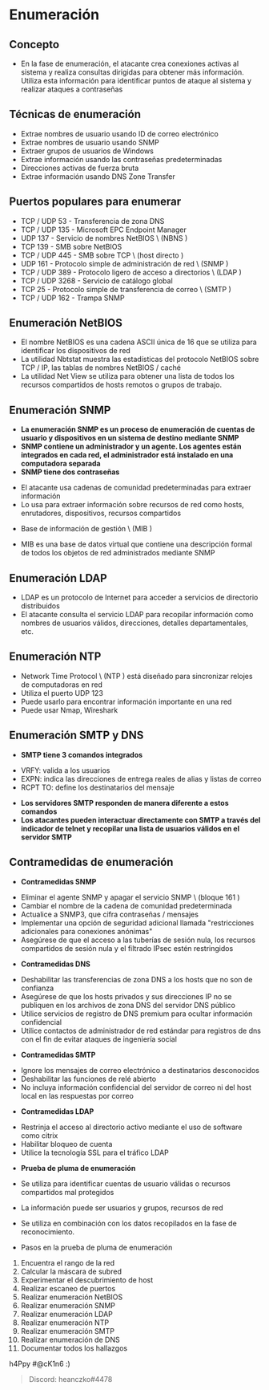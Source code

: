 # Enumeración

## Concepto

* En la fase de enumeración, el atacante crea conexiones activas al sistema y realiza consultas dirigidas para obtener más información. Utiliza esta información para identificar puntos de ataque al sistema y realizar ataques a contraseñas

## Técnicas de enumeración
- Extrae nombres de usuario usando ID de correo electrónico
- Extrae nombres de usuario usando SNMP
- Extraer grupos de usuarios de Windows
- Extrae información usando las contraseñas predeterminadas
- Direcciones activas de fuerza bruta
- Extrae información usando DNS Zone Transfer

## Puertos populares para enumerar
- TCP / UDP 53 - Transferencia de zona DNS
- TCP / UDP 135 - Microsoft EPC Endpoint Manager
- UDP 137 - Servicio de nombres NetBIOS \ (NBNS \)
- TCP 139 - SMB sobre NetBIOS
- TCP / UDP 445 - SMB sobre TCP \ (host directo \)
- UDP 161 - Protocolo simple de administración de red \ (SNMP \)
- TCP / UDP 389 - Protocolo ligero de acceso a directorios \ (LDAP \)
- TCP / UDP 3268 - Servicio de catálogo global
- TCP 25 - Protocolo simple de transferencia de correo \ (SMTP \)
- TCP / UDP 162 - Trampa SNMP

## Enumeración NetBIOS

* El nombre NetBIOS es una cadena ASCII única de 16 que se utiliza para identificar los dispositivos de red
* La utilidad Nbtstat muestra las estadísticas del protocolo NetBIOS sobre TCP / IP, las tablas de nombres NetBIOS / caché
* La utilidad Net View se utiliza para obtener una lista de todos los recursos compartidos de hosts remotos o grupos de trabajo.

## Enumeración SNMP

* **La enumeración SNMP es un proceso de enumeración de cuentas de usuario y dispositivos en un sistema de destino mediante SNMP**
* **SNMP contiene un administrador y un agente. Los agentes están integrados en cada red, el administrador está instalado en una computadora separada**
* **SNMP tiene dos contraseñas**
- El atacante usa cadenas de comunidad predeterminadas para extraer información
- Lo usa para extraer información sobre recursos de red como hosts, enrutadores, dispositivos, recursos compartidos
* Base de información de gestión \ (MIB \)
- MIB es una base de datos virtual que contiene una descripción formal de todos los objetos de red administrados mediante SNMP

## Enumeración LDAP

- LDAP es un protocolo de Internet para acceder a servicios de directorio distribuidos
- El atacante consulta el servicio LDAP para recopilar información como nombres de usuarios válidos, direcciones, detalles departamentales, etc.

## Enumeración NTP

- Network Time Protocol \ (NTP \) está diseñado para sincronizar relojes de computadoras en red
- Utiliza el puerto UDP 123
- Puede usarlo para encontrar información importante en una red
- Puede usar Nmap, Wireshark

## Enumeración SMTP y DNS

* **SMTP tiene 3 comandos integrados**
- VRFY: valida a los usuarios
- EXPN: indica las direcciones de entrega reales de alias y listas de correo
- RCPT TO: define los destinatarios del mensaje
* **Los servidores SMTP responden de manera diferente a estos comandos**
* **Los atacantes pueden interactuar directamente con SMTP a través del indicador de telnet y recopilar una lista de usuarios válidos en el servidor SMTP**

## Contramedidas de enumeración

* **Contramedidas SNMP**
- Eliminar el agente SNMP y apagar el servicio SNMP \ (bloque 161 \)
- Cambiar el nombre de la cadena de comunidad predeterminada
- Actualice a SNMP3, que cifra contraseñas / mensajes
- Implementar una opción de seguridad adicional llamada "restricciones adicionales para conexiones anónimas"
- Asegúrese de que el acceso a las tuberías de sesión nula, los recursos compartidos de sesión nula y el filtrado IPsec estén restringidos
* **Contramedidas DNS**
- Deshabilitar las transferencias de zona DNS a los hosts que no son de confianza
- Asegúrese de que los hosts privados y sus direcciones IP no se publiquen en los archivos de zona DNS del servidor DNS público
- Utilice servicios de registro de DNS premium para ocultar información confidencial
- Utilice contactos de administrador de red estándar para registros de dns con el fin de evitar ataques de ingeniería social
* **Contramedidas SMTP**
- Ignore los mensajes de correo electrónico a destinatarios desconocidos
- Deshabilitar las funciones de relé abierto
- No incluya información confidencial del servidor de correo ni del host local en las respuestas por correo

* **Contramedidas LDAP**
- Restrinja el acceso al directorio activo mediante el uso de software como citrix
- Habilitar bloqueo de cuenta
- Utilice la tecnología SSL para el tráfico LDAP

* **Prueba de pluma de enumeración**
- Se utiliza para identificar cuentas de usuario válidas o recursos compartidos mal protegidos
- La información puede ser usuarios y grupos, recursos de red
- Se utiliza en combinación con los datos recopilados en la fase de reconocimiento.

- Pasos en la prueba de pluma de enumeración
1. Encuentra el rango de la red
2. Calcular la máscara de subred
3. Experimentar el descubrimiento de host
4. Realizar escaneo de puertos
5. Realizar enumeración NetBIOS
6. Realizar enumeración SNMP
7. Realizar enumeración LDAP
8. Realizar enumeración NTP
9. Realizar enumeración SMTP
10. Realizar enumeración de DNS
11. Documentar todos los hallazgos


h4Ppy #@cK1n6 :)
> Discord: heanczko#4478
